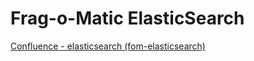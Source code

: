 Frag-o-Matic ElasticSearch
==========================
[Confluence - elasticsearch (fom-elasticsearch)](http://confluence.fom.be/pages/viewpage.action?pageId=26511127)
